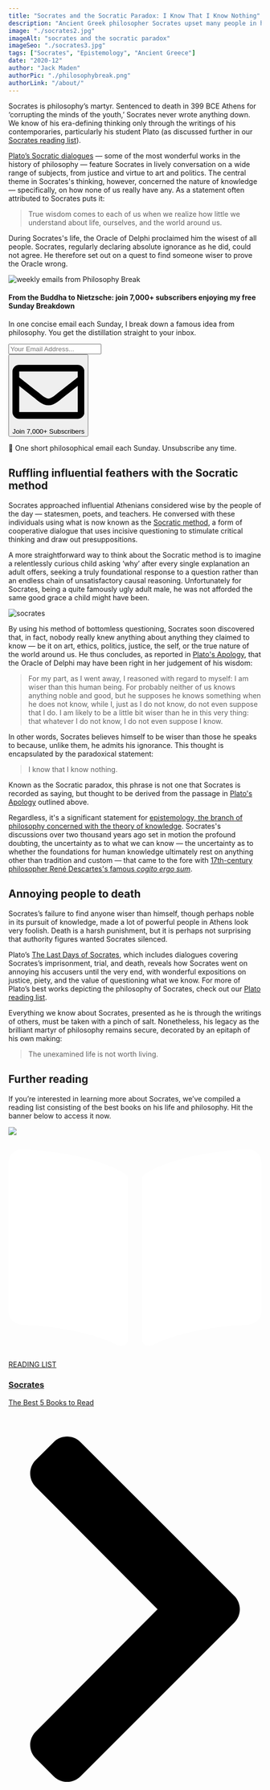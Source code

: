 ```yaml
---
title: "Socrates and the Socratic Paradox: I Know That I Know Nothing"
description: "Ancient Greek philosopher Socrates upset many people in his day by questioning their knowledge. This brief introduction to his thinking outlines how asking ‘why’ led to his death."
image: "./socrates2.jpg"
imageAlt: "socrates and the socratic paradox"
imageSeo: "./socrates3.jpg"
tags: ["Socrates", "Epistemology", "Ancient Greece"]
date: "2020-12"
author: "Jack Maden"
authorPic: "./philosophybreak.png"
authorLink: "/about/"
---
```


<span class="big-letter">S</span>ocrates is philosophy’s martyr. Sentenced to death in 399 BCE Athens for ‘corrupting the minds of the youth,’ Socrates never wrote anything down. We know of his era-defining thinking only through the writings of his contemporaries, particularly his student Plato (as discussed further in our [Socrates reading list](/reading-lists/socrates)). ⁣

[Plato’s Socratic dialogues](/reading-lists/plato/) — some of the most wonderful works in the history of philosophy — feature Socrates in lively conversation on a wide range of subjects, from justice and virtue to art and politics. The central theme in Socrates's thinking, however, concerned the nature of knowledge — specifically, on how none of us really have any. As a statement often attributed to Socrates puts it:

>True wisdom comes to each of us when we realize how little we understand about life, ourselves, and the world around us.⁣

During Socrates's life, the Oracle of Delphi proclaimed him the wisest of all people. Socrates, regularly declaring absolute ignorance as he did, could not agree. He therefore set out on a quest to find someone wiser to prove the Oracle wrong.

<!--big subscribe-->
<div class="course-promo darkradial-background subscribe text-center">
    <img src="/static/6313d50bc32799a6c869239128784c7b/e7f7a/weekly-break.webp" alt="weekly emails from Philosophy Break">
    <h4>From the Buddha to Nietzsche: join 7,000+ subscribers enjoying my free Sunday Breakdown</h4>
    <p class="small-grey-font no-mar-bottom">In one concise email each Sunday, I break down a famous idea from philosophy. You get the distillation straight to your inbox.</p>
    <div class="small-pad-top">
        <form action="https://app.convertkit.com/forms/5812400/subscriptions" method="post" data-sv-form="5812400" data-uid="be0e52d3c0" data-format="inline" data-version="6" data-options="{&quot;settings&quot;:{&quot;after_subscribe&quot;:{&quot;action&quot;:&quot;message&quot;,&quot;success_message&quot;:&quot;Thank you, philosopher! Your welcome email will land in your inbox shortly.&quot;,&quot;redirect_url&quot;:&quot;https://philosophybreak.com/thank-you/&quot;},&quot;analytics&quot;:{&quot;google&quot;:null,&quot;fathom&quot;:null,&quot;facebook&quot;:null,&quot;segment&quot;:null,&quot;pinterest&quot;:null,&quot;sparkloop&quot;:null,&quot;googletagmanager&quot;:null},&quot;modal&quot;:{&quot;trigger&quot;:&quot;timer&quot;,&quot;scroll_percentage&quot;:null,&quot;timer&quot;:5,&quot;devices&quot;:&quot;all&quot;,&quot;show_once_every&quot;:15},&quot;powered_by&quot;:{&quot;show&quot;:false,&quot;url&quot;:&quot;https://convertkit.com/features/forms?utm_campaign=poweredby&amp;utm_content=form&amp;utm_medium=referral&amp;utm_source=dynamic&quot;},&quot;recaptcha&quot;:{&quot;enabled&quot;:false},&quot;return_visitor&quot;:{&quot;action&quot;:&quot;show&quot;,&quot;custom_content&quot;:&quot;&quot;},&quot;slide_in&quot;:{&quot;display_in&quot;:&quot;bottom_right&quot;,&quot;trigger&quot;:&quot;timer&quot;,&quot;scroll_percentage&quot;:null,&quot;timer&quot;:5,&quot;devices&quot;:&quot;all&quot;,&quot;show_once_every&quot;:15},&quot;sticky_bar&quot;:{&quot;display_in&quot;:&quot;top&quot;,&quot;trigger&quot;:&quot;timer&quot;,&quot;scroll_percentage&quot;:null,&quot;timer&quot;:5,&quot;devices&quot;:&quot;all&quot;,&quot;show_once_every&quot;:15}},&quot;version&quot;:&quot;6&quot;}" min-width="400 500 600 700 800">
        <div data-style="clean"><ul data-element="errors" data-group="alert"></ul><div data-element="fields" data-stacked="false">
            <div>
                <input name="email_address" aria-label="Your Email Address..." placeholder="Your Email Address..." required type="email" />
            </div>
            <button class="button primary" type="submit" data-element="submit"><div><div></div><div></div><div></div></div><span><svg xmlns="http://www.w3.org/2000/svg" viewBox="0 0 512 512"><path d="M464 64H48C21.49 64 0 85.49 0 112v288c0 26.51 21.49 48 48 48h416c26.51 0 48-21.49 48-48V112c0-26.51-21.49-48-48-48zm0 48v40.805c-22.422 18.259-58.168 46.651-134.587 106.49-16.841 13.247-50.201 45.072-73.413 44.701-23.208.375-56.579-31.459-73.413-44.701C106.18 199.465 70.425 171.067 48 152.805V112h416zM48 400V214.398c22.914 18.251 55.409 43.862 104.938 82.646 21.857 17.205 60.134 55.186 103.062 54.955 42.717.231 80.509-37.199 103.053-54.947 49.528-38.783 82.032-64.401 104.947-82.653V400H48z"/></svg>Join 7,000+ Subscribers</span></button>
            </div>
            </div>
        </form>
        <p class="tiny-mar-top no-mar-bottom review-font">💭 One short philosophical email each Sunday. Unsubscribe any time.</p>
    </div>
</div>

## Ruffling influential feathers with the Socratic method

<span class="big-letter">S</span>ocrates approached influential Athenians considered wise by the people of the day — statesmen, poets, and teachers. He conversed with these individuals using what is now known as the [Socratic method](/articles/socratic-method-what-is-it-how-can-you-use-it/), a form of cooperative dialogue that uses incisive questioning to stimulate critical thinking and draw out presuppositions. 

A more straightforward way to think about the Socratic method is to imagine a relentlessly curious child asking ‘why’ after every single explanation an adult offers, seeking a truly foundational response to a question rather than an endless chain of unsatisfactory causal reasoning. Unfortunately for Socrates, being a quite famously ugly adult male, he was not afforded the same good grace a child might have been.

![socrates](./socrates.jpg "Imagine this man endlessly berating every claim you make.")

By using his method of bottomless questioning, Socrates soon discovered that, in fact, nobody really knew anything about anything they claimed to know — be it on art, ethics, politics, justice, the self, or the true nature of the world around us. He thus concludes, as reported in <a target="_blank" rel="noopener noreferrer sponsored" href="http://www.amazon.com/gp/product/0140449280/ref=as_li_tl?ie=UTF8&camp=1789&creative=9325&creativeASIN=0140449280&linkCode=as2&tag=philosophybre-20&linkId=816a23479cf93ae4636655c4aa3e6863">Plato's Apology</a>, that the Oracle of Delphi may have been right in her judgement of his wisdom:⁣

>For my part, as I went away, I reasoned with regard to myself: I am wiser than this human being. For probably neither of us knows anything noble and good, but he supposes he knows something when he does not know, while I, just as I do not know, do not even suppose that I do. I am likely to be a little bit wiser than he in this very thing: that whatever I do not know, I do not even suppose I know.⁣

In other words, Socrates believes himself to be wiser than those he speaks to because, unlike them, he admits his ignorance. This thought is encapsulated by the paradoxical statement:

>I know that I know nothing.⁣

Known as the Socratic paradox, this phrase is not one that Socrates is recorded as saying, but thought to be derived from the passage in <a target="_blank" rel="noopener noreferrer sponsored" href="http://www.amazon.com/gp/product/0140449280/ref=as_li_tl?ie=UTF8&camp=1789&creative=9325&creativeASIN=0140449280&linkCode=as2&tag=philosophybre-20&linkId=816a23479cf93ae4636655c4aa3e6863">Plato's Apology</a> outlined above. 

Regardless, it's a significant statement for [epistemology, the branch of philosophy concerned with the theory of knowledge](/reading-lists/epistemology/). Socrates's discussions over two thousand years ago set in motion the profound doubting, the uncertainty as to what we can know — the uncertainty as to whether the foundations for human knowledge ultimately rest on anything other than tradition and custom — that came to the fore with [17th-century philosopher René Descartes's famous _cogito ergo sum_](/articles/i-think-therefore-i-am-descartes-cogito-ergo-sum-explained). 

## Annoying people to death

<span class="big-letter">S</span>ocrates’s failure to find anyone wiser than himself, though perhaps noble in its pursuit of knowledge, made a lot of powerful people in Athens look very foolish. Death is a harsh punishment, but it is perhaps not surprising that authority figures wanted Socrates silenced.

Plato’s <a target="_blank" rel="noopener noreferrer sponsored" href="http://www.amazon.com/gp/product/0140449280/ref=as_li_tl?ie=UTF8&camp=1789&creative=9325&creativeASIN=0140449280&linkCode=as2&tag=philosophybre-20&linkId=816a23479cf93ae4636655c4aa3e6863">The Last Days of Socrates</a>, which includes dialogues covering Socrates’s imprisonment, trial, and death, reveals how Socrates went on annoying his accusers until the very end, with wonderful expositions on justice, piety, and the value of questioning what we know. For more of Plato’s best works depicting the philosophy of Socrates, check out our [Plato reading list](/reading-lists/plato/). 

Everything we know about Socrates, presented as he is through the writings of others, must be taken with a pinch of salt. Nonetheless, his legacy as the brilliant martyr of philosophy remains secure, decorated by an epitaph of his own making: 

>The unexamined life is not worth living. ⁣

## Further reading

<span class="big-letter">I</span>f you’re interested in learning more about Socrates, we’ve compiled a reading list consisting of the best books on his life and philosophy. Hit the banner below to access it now. 

<a class="reading-list cta" href="/reading-lists/socrates/">
    <img class="title-img" src="./socrates.jpeg"/>
    <div class="darkener"></div>
    <div class="reading-list-title">
        <span class="tag time"><svg xmlns="http://www.w3.org/2000/svg" viewBox="0 0 576 512"><path fill="#fff" d="M542.22 32.05c-54.8 3.11-163.72 14.43-230.96 55.59-4.64 2.84-7.27 7.89-7.27 13.17v363.87c0 11.55 12.63 18.85 23.28 13.49 69.18-34.82 169.23-44.32 218.7-46.92 16.89-.89 30.02-14.43 30.02-30.66V62.75c.01-17.71-15.35-31.74-33.77-30.7zM264.73 87.64C197.5 46.48 88.58 35.17 33.78 32.05 15.36 31.01 0 45.04 0 62.75V400.6c0 16.24 13.13 29.78 30.02 30.66 49.49 2.6 149.59 12.11 218.77 46.95 10.62 5.35 23.21-1.94 23.21-13.46V100.63c0-5.29-2.62-10.14-7.27-12.99z"/></svg>READING LIST</span>
        <div class="separator reading-list banner"></div>
        <h3>Socrates</h3>
        <p style="margin: 0;">The Best 5 Books to Read</p>
    </div>    
    <svg class="cta swing" xmlns="http://www.w3.org/2000/svg" viewBox="0 0 320 512"><path d="M285.476 272.971L91.132 467.314c-9.373 9.373-24.569 9.373-33.941 0l-22.667-22.667c-9.357-9.357-9.375-24.522-.04-33.901L188.505 256 34.484 101.255c-9.335-9.379-9.317-24.544.04-33.901l22.667-22.667c9.373-9.373 24.569-9.373 33.941 0L285.475 239.03c9.373 9.372 9.373 24.568.001 33.941z"/></svg>
</a>